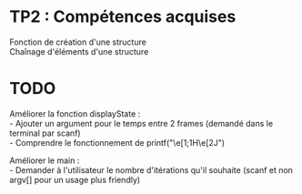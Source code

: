 # TP2 : Compétences acquises

Fonction de création d'une structure  
Chaînage d'éléments d'une structure  

# TODO

Améliorer la fonction displayState :  
    - Ajouter un argument pour le temps entre 2 frames (demandé dans le terminal par scanf)  
    - Comprendre le fonctionnement de printf("\e[1;1H\e[2J")  

Améliorer le main :   
    - Demander à l'utilisateur le nombre d'itérations qu'il souhaite (scanf et non argv[] pour un usage plus friendly)  